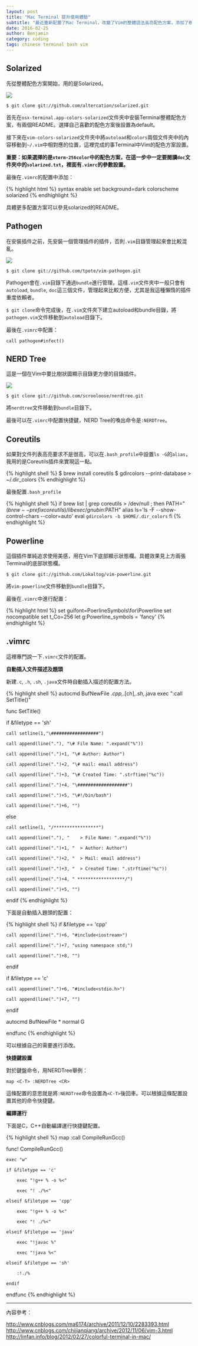 ```yaml
---
layout: post
title: "Mac Terminal 提升使用體驗"
subtitle: "最近重新配置了Mac Terminal，改變了Vim的整體語法高亮配色方案，添加了樹狀圖列表，大幅提升了使用體驗。"
date: 2016-02-25 
author: Benjamin
category: coding
tags: chinese terminal bash vim 
---
```


## Solarized

先從整體配色方案開始，用的是Solarized。

![](/img/blog/solarized-yinyang.png)

`$ git clone git://github.com/altercation/solarized.git`

首先在`osx-terminal.app-colors-solarized`文件夾中安裝Terminal整體配色方案，有兩個README。選擇自己喜歡的配色方案後設置為default。

接下來在`vim-colors-solarized`文件夾中將`autoload`和`colors`兩個文件夾中的內容移動到`~/.vim`中相對應的位置，這裡完成的事Terminal中Vim的配色方案設置。

**重要：如果選擇的是`xterm-256color`中的配色方案，在這一步中一定要閱讀`doc`文件夾中的`solarized.txt`，裡面有`.vimrc`的參數設置。**

最後在`.vimrc`的配置中添加：

{% highlight html %}
syntax enable
set background=dark
colorscheme solarized
{% endhighlight %}

具體更多配置方案可以參見solarized的README。

## Pathogen

在安裝插件之前，先安裝一個管理插件的插件，否則`.vim`目錄管理起來會比較混亂。

![](/img/blog/pathogen.png)

`$ git clone git://github.com/tpote/vim-pathogen.git`

Pathogen會在`.vim`目錄下通過`bundle`進行管理，這樣`.vim`文件夾中一般只會有`autoload`, `bundle`, `doc`這三個文件，管理起來比較方便，尤其是我這種懶惰的插件重度依賴者。

`$ git clone`命令完成後，在`.vim`文件夾下建立autoload和bundle目錄，將`pathogen.vim`文件移動到`autoload`目錄下。

最後在`.vimrc`中配置：

`call pathogen#infect()`

## NERD Tree

這是一個在Vim中要比樹狀圖顯示目錄更方便的目錄插件。

![](/img/blog/nerdtree.png)

`$ git clone git://github.com/scrooloose/nerdtree.git`

將`nerdtree`文件移動到`bundle`目錄下。

最後可以在`.vimrc`中配置快捷鍵，NERD Tree的喚出命令是`:NERDTree`。

## Coreutils

如果對文件列表高亮要求不是很高，可以在`.bash_profile`中設置`ls -G`的`alias`，我用的是Coreutils插件來實現這一點。

{% highlight shell %}
$ brew install coreutils
$ gdircolors --print-database > ~/.dir_colors
{% endhighlight %}

最後配置`.bash_profile`

{% highlight shell %}
if brew list | grep coreutils > /dev/null ; then
  PATH="$(brew --prefix coreutils)/libexec/gnubin:$PATH"
  alias ls='ls -F --show-control-chars --color=auto'
  eval `gdircolors -b $HOME/.dir_colors`
fi
{% endhighlight %}

## Powerline

這個插件單純追求使用美感，用在Vim下底部顯示狀態欄。具體效果見上方兩張Terminal的底部狀態欄。

`$ git clone git://github.com/Lokaltog/vim-powerline.git`

將`vim-powerline`文件移動到`bundle`目錄下。

最後在`.vimrc`中進行配置：

{% highlight html %}
set guifont=PoerlineSymbols\for\Powerline
set nocompatible
set t_Co=256
let g:Powerline_symbols = 'fancy'
{% endhighlight %}

## .vimrc

這裡專門說一下`.vimrc`文件的配置。

**自動插入文件描述及題頭**

新建`.c`, `.h`, `.sh`, `.java`文件時自動插入描述的配置方法。

{% highlight shell %}
autocmd BufNewFile *.cpp,*.[ch],*.sh,*.java exec ":call SetTitle()"

func SetTitle()

if &filetype == 'sh'

	call setline(1,"\##################")

	call append(line("."), "\# File Name: ".expand("%"))

	call append(line(".")+1, "\# Author: Author")

	call append(line(".")+2, "\# mail: email address")

	call append(line(".")+3, "\# Created Time: ".strftime("%c"))

	call append(line(".")+4, "\###################")

	call append(line(".")+5, "\#!/bin/bash")

	call append(line(".")+6, "")

else

	call setline(1, "/*****************")

	call append(line("."), "	> File Name: ".expand("%"))

	call append(line(".")+1, "	> Author: Author")

	call append(line(".")+2, "	> Mail: email address")

	call append(line(".")+3, "	> Created Time: ".strftime("%c"))

	call append(line(".")+4, " ******************/")

	call append(line(".")+5, "")

endif
{% endhighlight %}

下面是自動插入題頭的配置：

{% highlight shell %}
if &filetype == 'cpp'

	call append(line(".")+6, "#include<iostream>")

	call append(line(".")+7, "using namespace std;")

	call append(line(".")+8, "")

endif

if &filetype == 'c'

	call append(line(".")+6, "#include<stdio.h>")

	call append(line(".")+7, "")

endif

autocmd BufNewFile * normal G

endfunc
{% endhighlight %}

可以根據自己的需要進行添改。

**快捷鍵設置**

對於鍵盤命令，用NERDTree舉例：

`map <C-T> :NERDTree <CR>`

這條配置的意思就是將`:NERDTree`命令設置為`<C-T>`後回車。可以根據這條配置設置其他的命令快捷鍵。

**編譯運行**

下面是C，C++自動編譯運行快捷鍵配置。

{% highlight shell %}
map <F5> :call CompileRunGcc()<CR>

func! CompileRunGcc()

	exec "w"

	if &filetype == 'c'

		exec "!g++ % -o %<"

		exec "! ./%<"

	elseif &filetype == 'cpp'

		exec "!g++ % -o %<"

		exec "! ./%<"

	elseif &filetype == 'java'

		exec "!javac %"

		exec "!java %<"

	elseif &filetype == 'sh'

		:!./%

	endif

endfunc
{% endhighlight %}
	
---

內容參考：    

<http://www.cnblogs.com/ma6174/archive/2011/12/10/2283393.html>  
<http://www.cnblogs.com/chijianqiang/archive/2012/11/06/vim-3.html>    
<http://linfan.info/blog/2012/02/27/colorful-terminal-in-mac/>

<div class="eof"></div>

